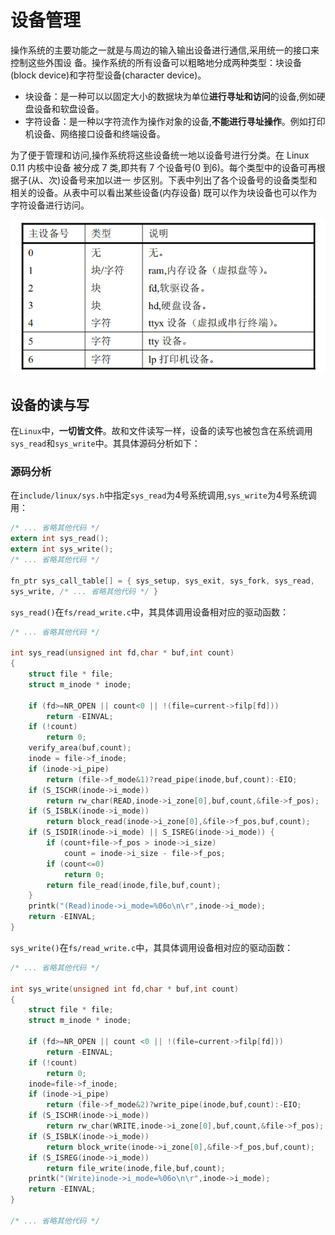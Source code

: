 # 设备管理
操作系统的主要功能之一就是与周边的输入输出设备进行通信,采用统一的接口来控制这些外围设 备。操作系统的所有设备可以粗略地分成两种类型：块设备(block device)和字符型设备(character device)。 

- 块设备：是一种可以以固定大小的数据块为单位**进行寻址和访问**的设备,例如硬盘设备和软盘设备。
- 字符设备：是一种以字符流作为操作对象的设备,**不能进行寻址操作**。例如打印机设备、网络接口设备和终端设备。

为了便于管理和访问,操作系统将这些设备统一地以设备号进行分类。在 Linux 0.11 内核中设备 被分成 7 类,即共有 7 个设备号(0 到6)。每个类型中的设备可再根据子(从、次)设备号来加以进一 步区别。下表中列出了各个设备号的设备类型和相关的设备。从表中可以看出某些设备(内存设备)  既可以作为块设备也可以作为字符设备进行访问。

![devices](README.assets/devices.png)

## 设备的读与写
在`Linux`中，**一切皆文件**。故和文件读写一样，设备的读写也被包含在系统调用`sys_read`和`sys_write`中。其具体源码分析如下：
### 源码分析
在`include/linux/sys.h`中指定`sys_read`为4号系统调用,`sys_write`为4号系统调用：

```c
/* ... 省略其他代码 */
extern int sys_read();
extern int sys_write();
/* ... 省略其他代码 */

fn_ptr sys_call_table[] = { sys_setup, sys_exit, sys_fork, sys_read,
sys_write, /* ... 省略其他代码 */ }
```

`sys_read()`在`fs/read_write.c`中，其具体调用设备相对应的驱动函数：

```c
/* ... 省略其他代码 */

int sys_read(unsigned int fd,char * buf,int count)
{
	struct file * file;
	struct m_inode * inode;

	if (fd>=NR_OPEN || count<0 || !(file=current->filp[fd]))
		return -EINVAL;
	if (!count)
		return 0;
	verify_area(buf,count);
	inode = file->f_inode;
	if (inode->i_pipe)
		return (file->f_mode&1)?read_pipe(inode,buf,count):-EIO;
	if (S_ISCHR(inode->i_mode))
		return rw_char(READ,inode->i_zone[0],buf,count,&file->f_pos);   //调用字符设备读
	if (S_ISBLK(inode->i_mode))
		return block_read(inode->i_zone[0],&file->f_pos,buf,count);     //调用块设备读
	if (S_ISDIR(inode->i_mode) || S_ISREG(inode->i_mode)) {
		if (count+file->f_pos > inode->i_size)
			count = inode->i_size - file->f_pos;
		if (count<=0)
			return 0;
		return file_read(inode,file,buf,count);
	}
	printk("(Read)inode->i_mode=%06o\n\r",inode->i_mode);
	return -EINVAL;
}
```

`sys_write()`在`fs/read_write.c`中，其具体调用设备相对应的驱动函数：

```c
/* ... 省略其他代码 */

int sys_write(unsigned int fd,char * buf,int count)
{
	struct file * file;
	struct m_inode * inode;
	
	if (fd>=NR_OPEN || count <0 || !(file=current->filp[fd]))
		return -EINVAL;
	if (!count)
		return 0;
	inode=file->f_inode;
	if (inode->i_pipe)
		return (file->f_mode&2)?write_pipe(inode,buf,count):-EIO;
	if (S_ISCHR(inode->i_mode))
		return rw_char(WRITE,inode->i_zone[0],buf,count,&file->f_pos);    //调用字符设备写
	if (S_ISBLK(inode->i_mode))
		return block_write(inode->i_zone[0],&file->f_pos,buf,count);      //调用块设备写
	if (S_ISREG(inode->i_mode))
		return file_write(inode,file,buf,count);
	printk("(Write)inode->i_mode=%06o\n\r",inode->i_mode);
	return -EINVAL;
}

/* ... 省略其他代码 */
```

